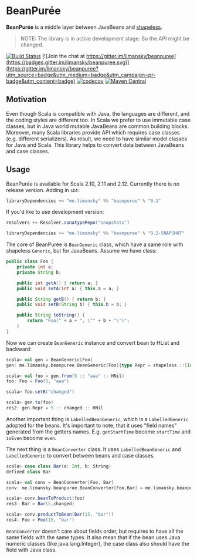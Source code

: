 BeanPurée
=========

**BeanPurée** is a middle layer between JavaBeans and [shapeless][shapeless].

> NOTE: The library is in active development stage. So the API might be changed.

[![Build Status](https://travis-ci.org/limansky/beanpuree.svg?branch=master)](https://travis-ci.org/limansky/beanpuree)
[![Join the chat at https://gitter.im/limansky/beanpuree](https://badges.gitter.im/limansky/beanpuree.svg)](https://gitter.im/limansky/beanpuree?utm_source=badge&utm_medium=badge&utm_campaign=pr-badge&utm_content=badge)
[![codecov](https://codecov.io/gh/limansky/beanpuree/branch/master/graph/badge.svg)](https://codecov.io/gh/limansky/beanpuree)
[![Maven Central](https://img.shields.io/maven-central/v/me.limansky/beanpuree_2.12.svg)](https://maven-badges.herokuapp.com/maven-central/me.limansky/beanpuree_2.12)

## Motivation

Even though Scala is compatible with Java, the languages are different, and the
coding styles are different too.  In Scala we prefer to use immutable case classes,
but in Java world mutable JavaBeans are common building blocks.  Moreover, many
Scala libraries provide API which requires case classes (e.g. different serializers).
As result, we need to have similar model classes for Java and Scala.  This library
helps to convert data between JavaBeans and case classes.

## Usage

BeanPurée is available for Scala 2.10, 2.11 and 2.12.  Currently there is no
release version.  Adding in `sbt`:

```Scala
libraryDependencies += "me.limansky" %% "beanpuree" % "0.1"
```

If you'd like to use development version:

```Scala
resolvers += Resolver.sonatypeRepo("snapshots")

libraryDependencies += "me.limansky" %% "beanpuree" % "0.2-SNAPSHOT"
```

The core of BeanPurée is `BeanGeneric` class, which have a same role with
shapeless `Generic`, but for JavaBeans.  Assume we have class:

```Java
public class Foo {
    private int a;
    private String b;

    public int getA() { return a; }
    public void setA(int a) { this.a = a; }

    public String getB() { return b; }
    public void setB(String b) { this.b = b; }

    public String toString() {
        return "Foo(" + a + ", \"" + b + "\")";
    }
}

```

Now we can create `BeanGeneric` instance and convert bean to HList and backward:

```Scala
scala> val gen = BeanGeneric[Foo]
gen: me.limansky.beanpuree.BeanGeneric[Foo]{type Repr = shapeless.::[Int,shapeless.::[String,shapeless.HNil]]}

scala> val foo = gen.from(5 :: "aaa" :: HNil)
foo: Foo = Foo(5, "aaa")

scala> foo.setB("changed")

scala> gen.to(foo)
res2: gen.Repr = 5 :: changed :: HNil
```

Another important thing is `LabelledBeanGeneric`, which is a `LabelledGeneric` adopted
for the beans.  It's important to note, that it uses "field names" generated from the
getters names.  E.g.  `getStartTime` become `startTime` and `isEven` become `even`.

The next thing is a `BeanConverter` class.  It uses `LabelledBeanGeneric` and `LabelledGeneric`
to convert between beans and case classes.

```Scala
scala> case class Bar(a: Int, b: String)
defined class Bar

scala> val conv = BeanConverter[Foo, Bar]
conv: me.limansky.beanpuree.BeanConverter[Foo,Bar] = me.limansky.beanpuree.BeanConverter$$anon$1@4eae0bc5

scala> conv.beanToProduct(foo)
res3: Bar = Bar(5,changed)

scala> conv.productToBean(Bar(15, "bar"))
res4: Foo = Foo(15, "bar")
```

`BeanConverter` doesn't care about fields order, but requires to have all the
same fields with the same types.  It also mean that if the bean uses Java
numeric classes (like java.lang.Integer), the case class also should have the
field with Java class.

[shapeless]: http://github.com/milessabin/shapeless
